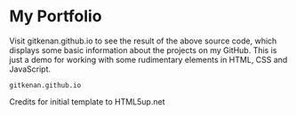 # My Portfolio

Visit gitkenan.github.io to see the result of the above source code, which displays
some basic information about the projects on my GitHub. This is just a demo for working
with some rudimentary elements in HTML, CSS and JavaScript.

```
gitkenan.github.io
```
Credits for initial template to HTML5up.net
